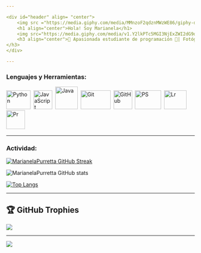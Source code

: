 ```yaml
---

<div id="header" align= "center">
    <img src ="https://media.giphy.com/media/MMnzoF2qdznMWzWE86/giphy-downsized-large.gif" width="100"/>
    <h1 align="center">Hola! Soy Marianela</h1>
    <img src="https://media.giphy.com/media/v1.Y2lkPTc5MGI3NjExZWI2dG9qODl0ejF4ZTJxeDV4YjB3Nm0zZG1hZmxhNWxiMnh4ZGE2NSZlcD12MV9pbnRlcm5hbF9naWZfYnlfaWQmY3Q9Zw/CuuSHzuc0O166MRfjt/giphy.gif" width="250" />
    <h3 align="center">👋 Apasionada estudiante de programación 🚀| Fotógrafa, videógrafa y editora profesional 📸🎥| En constante búsqueda de conocimiento y excelencia 🌟| Lista para colaborar en proyectos innovadores y desafiantes 💼| Uniendo la creatividad visual con la mentalidad técnica y creativa| 
</h3>
</div>

---
```



<div aling="left">
    <h3> Lenguajes y Herramientas:</h3>
    <div>
         <img src = "https://media.giphy.com/media/UtEd87cLAH789bR5sk/giphy.gif" title"Python" alt="Python" width="65" height="50"/>&nbsp;
         <img src = "https://media.giphy.com/media/ln7z2eWriiQAllfVcn/giphy.gif" title"JavaScript" alt="JavaScript" width="50" height="50"/>&nbsp;
         <img src = "https://www.canalgif.net/Gifs-animados/Informatica/Java/Imagen-animada-Java-02.gif" title"Java" alt="Java" width="60" height="60"/>&nbsp;
         <img src = "https://media.giphy.com/media/v1.Y2lkPTc5MGI3NjExYjNobWtvcXdlN2VpZ2pkeGV5eGhjeWFiYjJ3enE0NXZuM2lndzd3MSZlcD12MV9pbnRlcm5hbF9naWZfYnlfaWQmY3Q9Zw/kH6CqYiquZawmU1HI6/giphy.gif" title"Git" alt="Git" width="80" height="50"/>&nbsp;
         <img src = "https://media.giphy.com/media/v1.Y2lkPTc5MGI3NjExNmljbW9yZHUxb3ptZm85YnlnOWowMGEwcWhicnZubTl5bjYyYjE0cSZlcD12MV9pbnRlcm5hbF9naWZfYnlfaWQmY3Q9Zw/du3J3cXyzhj75IOgvA/giphy.gif" title"GitHub" alt="GitHub"width="50" height="50"/>&nbsp; 
         <img src = "https://cdn.dribbble.com/users/392441/screenshots/2592452/media/96909bc51fcaba2a26838a6670d809b0.gif" title"PS" alt="PS" width="70" height="50"/>&nbsp;
         <img src = "https://logowik.com/content/uploads/images/adobe-lightroom-classic-cc8442.jpg" title"Lr" alt="Lr"width="60" height="50"/>&nbsp; 
         <img src = "https://media.tenor.com/sgynagBNtGUAAAAC/premiere-pro.gif" title"Pr" alt="Pr" width="50" height="50"/>&nbsp;
    </div>
</div> 

---

### Actividad:

   [![MarianelaPurretta GitHub Streak](http://github-readme-streak-stats.herokuapp.com?user=MarianelaPurretta&theme=onedark&locale=es&date_format=M%20j%5B%2C%20Y%5D)](https://git.io/streak-stats)

  ![MarianelaPurretta GitHub stats](https://github-readme-stats.vercel.app/api?username=MarianelaPurretta&show_icons=true&theme=onedark)

  [![Top Langs](https://github-readme-stats.vercel.app/api/top-langs/?username=MarianelaPurretta&layout=donut-vertical)](https://github.com/anuraghazra/github-readme-stats)

---


## 🏆 GitHub Trophies
![](https://github-profile-trophy.vercel.app/?username=MarianelaPurretta&theme=onedark&no-frame=false&no-bg=true&margin-w=4)

---
[![](https://visitcount.itsvg.in/api?id=MarianelaPurretta&icon=0&color=0)](https://visitcount.itsvg.in)

<!-- Proudly created with GPRM ( https://gprm.itsvg.in ) -->
    
